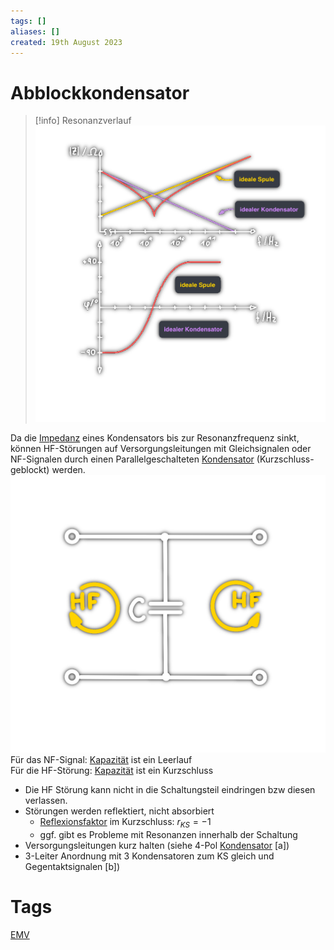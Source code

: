 ```yaml
---
tags: []
aliases: []
created: 19th August 2023
---
```


# Abblockkondensator

> [!info] Resonanzverlauf  
> ![500](assets/EMV_impedanz.png)


Da die [Impedanz](Impedanz.md) eines Kondensators bis zur Resonanzfrequenz sinkt, können HF-Störungen auf Versorgungsleitungen mit Gleichsignalen oder NF-Signalen durch einen Parallelgeschalteten [Kondensator](Kapazität.md) (Kurzschluss-geblockt) werden.  
![300](assets/AbblockCap.png)  
Für das NF-Signal: [Kapazität](Kapazität.md) ist ein Leerlauf  
Für die HF-Störung: [Kapazität](Kapazität.md) ist ein Kurzschluss

- Die HF Störung kann nicht in die Schaltungsteil eindringen bzw diesen verlassen.
- Störungen werden reflektiert, nicht absorbiert
	- [Reflexionsfaktor](../hf-technik/Reflexionsfaktor.md) im Kurzschluss: $r_{KS}=-1$
	- ggf. gibt es Probleme mit Resonanzen innerhalb der Schaltung
- Versorgungsleitungen kurz halten (siehe 4-Pol [Kondensator](Kapazität.md) [a])
- 3-Leiter Anordnung mit 3 Kondensatoren zum KS gleich und Gegentaktsignalen [b])

# Tags

[EMV](Elektromagnetische%20Verträglichkeit.md)